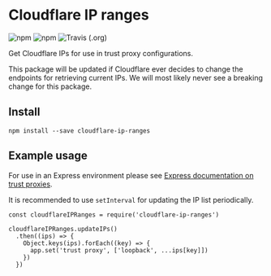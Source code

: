 # Cloudflare IP ranges

![npm](https://img.shields.io/npm/v/cloudflare-ip-ranges.svg)
![npm](https://img.shields.io/npm/dy/cloudflare-ip-ranges.svg)
![Travis (.org)](https://img.shields.io/travis/sampsakuronen/cloudflare-ip-ranges.svg)

Get Cloudflare IPs for use in trust proxy configurations.

This package will be updated if Cloudflare ever decides to change the endpoints for retrieving current IPs. We will most likely never see a breaking change for this package.

## Install

    npm install --save cloudflare-ip-ranges

## Example usage

For use in an Express environment please see [Express documentation on trust proxies](https://expressjs.com/en/guide/behind-proxies.html).

It is recommended to use `setInterval` for updating the IP list periodically.

    const cloudflareIPRanges = require('cloudflare-ip-ranges')

    cloudflareIPRanges.updateIPs()
      .then((ips) => {
        Object.keys(ips).forEach((key) => {
          app.set('trust proxy', ['loopback', ...ips[key]])
        })
      })
